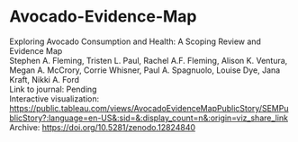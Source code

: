 # Avocado-Evidence-Map

Exploring Avocado Consumption and Health: A Scoping Review and Evidence Map\
Stephen A. Fleming, Tristen L. Paul, Rachel A.F. Fleming, Alison K. Ventura, Megan A. McCrory, Corrie Whisner, Paul A. Spagnuolo, Louise Dye, Jana Kraft, Nikki A. Ford\
Link to journal: Pending\
Interactive visualization: https://public.tableau.com/views/AvocadoEvidenceMapPublicStory/SEMPublicStory?:language=en-US&:sid=&:display_count=n&:origin=viz_share_link \
Archive: https://doi.org/10.5281/zenodo.12824840
